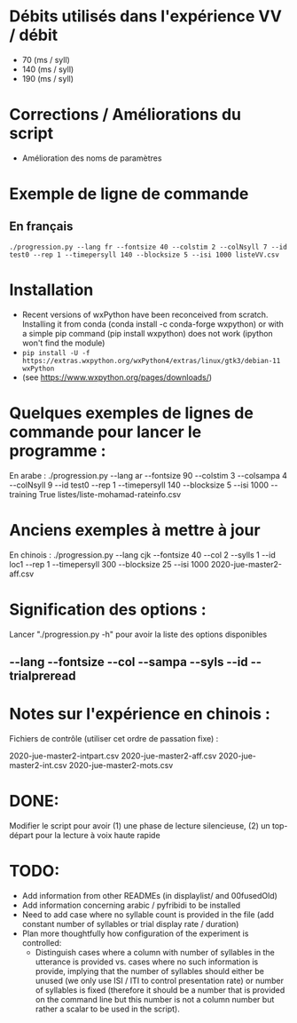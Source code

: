 # Débits utilisés dans l'expérience VV / débit

* 70 (ms / syll)
* 140 (ms / syll)
* 190 (ms / syll)

# Corrections / Améliorations du script

* Amélioration des noms de paramètres

# Exemple de ligne de commande

## En français

`./progression.py --lang fr --fontsize 40 --colstim 2 --colNsyll 7 --id test0 --rep 1 --timepersyll 140 --blocksize 5 --isi 1000 listeVV.csv`

# Installation

* Recent versions of wxPython have been reconceived from scratch. Installing it from conda (conda install -c conda-forge wxpython) or with a simple pip command (pip install wxpython) does not work (ipython won't find the module)
* `pip install -U -f https://extras.wxpython.org/wxPython4/extras/linux/gtk3/debian-11 wxPython`
* (see https://www.wxpython.org/pages/downloads/)



# Quelques exemples de lignes de commande pour lancer le programme :

En arabe :
./progression.py --lang ar --fontsize 90 --colstim 3 --colsampa 4 --colNsyll 9 --id test0 --rep 1 --timepersyll 140 --blocksize 5 --isi 1000  --training True listes/liste-mohamad-rateinfo.csv 

 
# Anciens exemples à mettre à jour

En chinois :
./progression.py --lang cjk --fontsize 40 --col 2 --sylls 1 --id loc1 --rep 1 --timepersyll 300 --blocksize 25 --isi 1000 2020-jue-master2-aff.csv

# Signification des options :

Lancer "./progression.py -h" pour avoir la liste des options disponibles

--lang
--fontsize
--col
--sampa
--syls
--id
--trialpreread
--




# Notes sur l'expérience en chinois :

Fichiers de contrôle (utiliser cet ordre de passation fixe) :
 
2020-jue-master2-intpart.csv 
2020-jue-master2-aff.csv 
2020-jue-master2-int.csv 
2020-jue-master2-mots.csv 

# DONE:
Modifier le script pour avoir (1) une phase de lecture silencieuse, (2) un
top-départ pour la lecture à voix haute rapide


# TODO:
* Add information from other READMEs (in displaylist/ and 00fusedOld)
* Add information concerning arabic / pyfribidi to be installed
* Need to add case where no syllable count is provided in the file (add
  constant number of syllables or trial display rate / duration)
* Plan more thoughtfully how configuration of the experiment is controlled:
	- Distinguish cases where a column with number of syllables in the
	  utterance is provided vs. cases where no such information is provide,
	implying that the number of syllables should either be unused (we only use ISI
	/ ITI to control presentation rate) or number of syllables is fixed (therefore
	it should be a number that is provided on the command line but this number is
	not a column number but rather a scalar to be used in the script).
